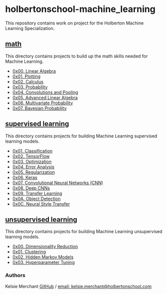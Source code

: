# holbertonschool-machine_learning
This repository contains work on project for the Holberton Machine Learning Specialization.

## [math](/math)
This directory contains projects to build up the math skills needed for Machine Learning.
* [0x00. Linear Algebra](/math/0x00-linear_algebra)
* [0x01. Plotting](/math/0x01-plotting)
* [0x02. Calculus](/math/0x02-calculus)
* [0x03. Probability](/math/0x03-probability)
* [0x04. Convolutions and Pooling](/math/0x04-convolutions_and_pooling)
* [0x05. Advanced Linear Algebra](/math/0x05-advanced_linear_algebra)
* [0x06. Multivariate Probability](/math/0x06-multivariate_prob)
* [0x07. Bayesian Probability](/math/0x07-bayesian_prob)

## [supervised learning](/supervised_learning)
This directory contains projects for building Machine Learning supervised learning models.
* [0x01. Classification](/supervised_learning/0x01-classification)
* [0x02. TensorFlow](/supervised_learning/0x02-tensorflow)
* [0x03. Optimization](/supervised_learning/0x03-optimization)
* [0x04. Error Analysis](/supervised_learning/0x04-error_analysis)
* [0x05. Regularization](/supervised_learning/0x05-regularization)
* [0x06. Keras](/supervised_learning/0x06-keras)
* [0x07. Convolutional Neural Networks (CNN)](/supervised_learning/0x07-cnn)
* [0x08. Deep CNNs](/supervised_learning/0x08-deep_cnns)
* [0x09. Transfer Learning](/supervised_learning/0x09-transfer_learning)
* [0x0A. Object Detection](/supervised_learning/0x0A-object_detection)
* [0x0C. Neural Style Transfer](/supervised_learning/0x0C-neural_style_transfer)

## [unsupervised learning](/unsupervised_learning)
This directory contains projects for building Machine Learning unsupervised learning models.
* [0x00. Dimensionality Reduction](/unsupervised_learning/0x00-dimensionality_reduction)
* [0x01. Clustering](/unsupervised_learning/0x01-clustering)
* [0x02. Hidden Markov Models](/unsupervised_learning/0x02-hmm)
* [0x03. Hyperparameter Tuning](/unsupervised_learning/0x03-hyperparameter_tuning)

### Authors
Kelsie Merchant [GitHub](https://github.com/kmerchan/) / [email: kelsie.merchant@holbertonschool.com](kelsie.merchant@holbertonschool.com)
